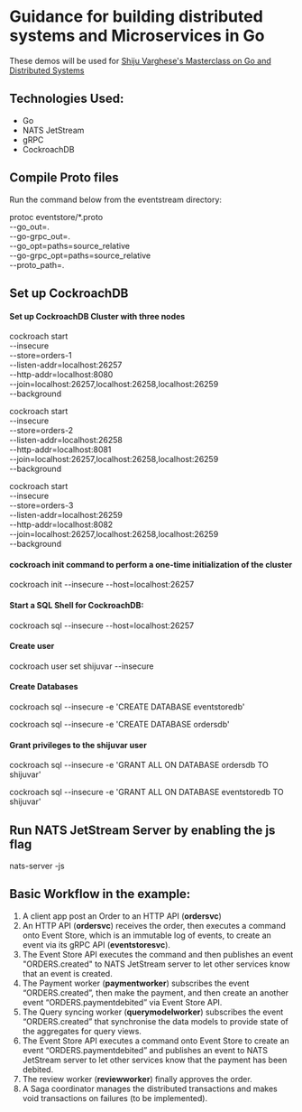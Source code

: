 
# Guidance for building distributed systems and Microservices in Go

These demos will be used for [Shiju Varghese's Masterclass on Go and Distributed Systems](https://github.com/shijuvar/shijuvar/blob/master/masterclass.md)

## Technologies Used: 
* Go
* NATS JetStream
* gRPC
* CockroachDB


## Compile Proto files
Run the command below from the eventstream directory:

protoc eventstore/*.proto \
		--go_out=. \
		--go-grpc_out=. \
		--go_opt=paths=source_relative \
		--go-grpc_opt=paths=source_relative \
		--proto_path=.


## Set up CockroachDB 

#### Set up CockroachDB  Cluster with three nodes
cockroach start \
--insecure \
--store=orders-1 \
--listen-addr=localhost:26257 \
--http-addr=localhost:8080 \
--join=localhost:26257,localhost:26258,localhost:26259 \
--background

cockroach start \
--insecure \
--store=orders-2 \
--listen-addr=localhost:26258 \
--http-addr=localhost:8081 \
--join=localhost:26257,localhost:26258,localhost:26259 \
--background

cockroach start \
--insecure \
--store=orders-3 \
--listen-addr=localhost:26259 \
--http-addr=localhost:8082 \
--join=localhost:26257,localhost:26258,localhost:26259 \
--background

#### cockroach init command to perform a one-time initialization of the cluster
cockroach init --insecure --host=localhost:26257

#### Start a SQL Shell for CockroachDB:
cockroach sql --insecure --host=localhost:26257

#### Create user
cockroach user set shijuvar --insecure

#### Create Databases
cockroach sql --insecure -e 'CREATE DATABASE eventstoredb'

cockroach sql --insecure -e 'CREATE DATABASE ordersdb'

#### Grant privileges to the shijuvar user
cockroach sql --insecure -e 'GRANT ALL ON DATABASE ordersdb TO shijuvar'

cockroach sql --insecure -e 'GRANT ALL ON DATABASE eventstoredb TO shijuvar'

## Run NATS JetStream Server by enabling the js flag
nats-server -js


## Basic Workflow in the example:
1. A client app post an Order to an HTTP API (**ordersvc**)
2. An HTTP API (**ordersvc**) receives the order, then executes a command onto Event Store, which is an immutable log of events, to create an event via its gRPC API (**eventstoresvc**). 
3. The Event Store API executes the command and then publishes an event "ORDERS.created" to NATS JetStream server to let other services know that an event is created.
4. The Payment worker (**paymentworker**) subscribes the event “ORDERS.created”, then make the payment, and then create an another event “ORDERS.paymentdebited” via Event Store API. 
5. The Query syncing worker (**querymodelworker**) subscribes the event “ORDERS.created” that synchronise the data models to provide state of the aggregates for query views.
6. The Event Store API executes a command onto Event Store to create an event “ORDERS.paymentdebited” and publishes an event to NATS JetStream server to let other services know that the payment has been debited.
7. The review worker (**reviewworker**) finally approves the order.
8. A Saga coordinator manages the distributed transactions and makes void transactions on failures (to be implemented). 

